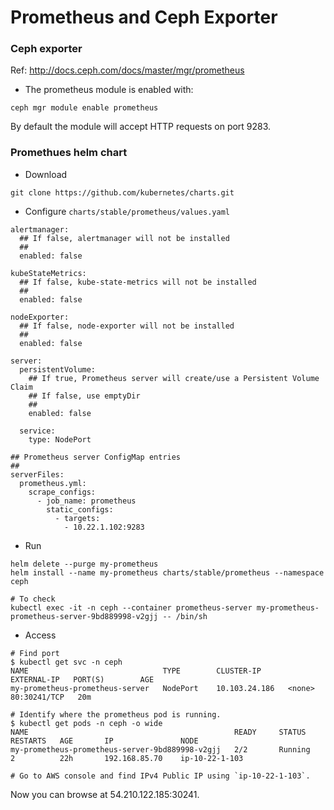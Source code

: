 # Prometheus and Ceph Exporter

### Ceph exporter
Ref: <http://docs.ceph.com/docs/master/mgr/prometheus>
- The prometheus module is enabled with:
```
ceph mgr module enable prometheus
```
By default the module will accept HTTP requests on port 9283.


### Promethues helm chart
- Download
```
git clone https://github.com/kubernetes/charts.git
```

- Configure `charts/stable/prometheus/values.yaml`
```
alertmanager:
  ## If false, alertmanager will not be installed
  ##
  enabled: false

kubeStateMetrics:
  ## If false, kube-state-metrics will not be installed
  ##
  enabled: false

nodeExporter:
  ## If false, node-exporter will not be installed
  ##
  enabled: false

server:
  persistentVolume:
    ## If true, Prometheus server will create/use a Persistent Volume Claim
    ## If false, use emptyDir
    ##
    enabled: false

  service:
    type: NodePort 

## Prometheus server ConfigMap entries
##
serverFiles:
  prometheus.yml:
    scrape_configs:
      - job_name: prometheus
        static_configs:
          - targets:
            - 10.22.1.102:9283
```

- Run
```
helm delete --purge my-prometheus
helm install --name my-prometheus charts/stable/prometheus --namespace ceph

# To check
kubectl exec -it -n ceph --container prometheus-server my-prometheus-prometheus-server-9bd889998-v2gjj -- /bin/sh
```

- Access
```
# Find port
$ kubectl get svc -n ceph
NAME                              TYPE        CLUSTER-IP      EXTERNAL-IP   PORT(S)        AGE
my-prometheus-prometheus-server   NodePort    10.103.24.186   <none>        80:30241/TCP   20m

# Identify where the prometheus pod is running. 
$ kubectl get pods -n ceph -o wide
NAME                                              READY     STATUS    RESTARTS   AGE       IP               NODE
my-prometheus-prometheus-server-9bd889998-v2gjj   2/2       Running   2          22h       192.168.85.70    ip-10-22-1-103

# Go to AWS console and find IPv4 Public IP using `ip-10-22-1-103`.
```

Now you can browse at 54.210.122.185:30241.


